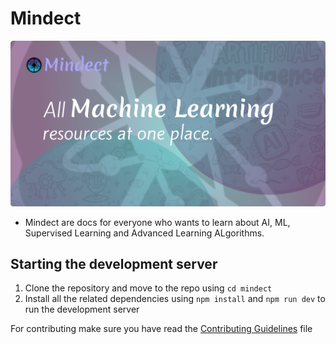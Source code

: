 # Mindect

![Mindect Image](./public/Banner.png)

- Mindect are docs for everyone who wants to learn about AI, ML, Supervised Learning and Advanced Learning ALgorithms.
<!--
- use media query for special navigation bar so that it only appears on pc and not on mobile or tablet
- add backlins for pages to make the pages go on top with search engines named additioanl resourses, read more at etc.
- add all the exports in the lib file
- add cn in the components that you have made so it will take the styling
- contribute to navbar to make it visible via props
- show remaining topics when hovered
- shorten the path of @/components/ui to @cui
- add icon for index.mdx, what is machine learning and jupyter notebook
- add a slider instead of radio button along with a box that shows the font size from 1 to 10
- add main file for all 3 mathematics files.
- fix the seo of mindect.
- create an option to run the code like the web3 school has to run and customize it using the persons own machine resources and ram. Can be done using C, python, C+.
- add complete code for jupyter notebook below the file so the user can download and run it. 
- give option to select what to learn on the mainpage mathematics, deep learning or machine learning.
- add the hover effect to items in navbar like the one vercel has use this for additional info and configuration https://github.com/fuma-nama/fumadocs/discussions/936
- add images in algebra readme
- update scroller for math functions and formulas


- ### Linear Algebra for Machine Learning and Data Science
  - `B` [Introduction to Numpy Arrays](Mathematics/IntroductionToNumpyArrays.ipynb)
  - `B` [Linear Systems as Matrices](Mathematics/LinearSystemsOnMatrices.ipynb)
  - `B` [Introduction to the Numpy.lanalg sub-library](Mathematics/IntroductionToNumpy.linalgSub-Library.ipynb)
  - `I` [Gaussian Elimination]() /a2 
  - `B` [Vector Operations: Scalar Multiplication, Sum and Dot Product of Vectors]()
  - `B` [Matrix Multiplication]()
  - `B` [Linear Transformation]()
  - `I` [Linear Transformatins and Neural Networks]()  /a3
  - `B` [Interpreting Eigenvalues and Eigenvectors]()
  - `I` [Application of Eigenvalues and Eigenvectors: Webpage navigation model and PCA]() /a4

- ### Calculus for Machine Learning and Data Science
  - `B` [Differentiation in Python: Symbolic, Numerical and Automatic]()
  - `B` [Optimizing Functions of One Variable: Cost Minimization]() /a1 
  - `B` [Optimization Using Gradient Descent in One Variable]()
  - `B` [Optimization Using Gradient Descent in Two Variables]()
  - `I` [Optimization Using Gradient Descent: Linear Regression]() /a2
  - `B` [Regression with Perceptron]()
  - `B` [Classification with Perceptron]()
  - `B` [Optimization Using Newton's Method]()
  - `I` [Neural Network with Two Layers]() /a3

- ### Probablity and Statistics for Machine Learning and Data Science
  - `B` [Four Birthday Problems]()
  - `B` [Monty Hall Problem]() 
  - `B` [Exploratory Data Analysis: Intro to pandas]() 
  - `B` [Exploratory Data Analysis: Exploring your data]() 
  - `B` [Naive Bayes]() /a
  - `B` [Summary statistics and visualization of Data Sets]() 
  - `B` [Exploratory Data Analysis: Data Visualization and Summary]()
  - `B` [Simulating Dice Rolls with Numpy]() 
  - `B` [Loaded ]() /a
  - `B` [Sampling data from different distribution and studying the distribution of sample mean]()
  - `B` [Exploratory Data Analysis: Linear Regression]()
  - `B` [Exploratory Data Analysis: Confidence Intervals with Hypoothesis Testing]() 
  - `B` [A/B Testing]() /a

-->

## Starting the development server

1. Clone the repository and move to the repo using `cd mindect`
2. Install all the related dependencies using `npm install` and `npm run dev` to run the development server

For contributing make sure you have read the [Contributing Guidelines](./.github/contributing.md) file

<!--
- arrange pages properly like the neural network model is showing neural network layer, you have to fix it.

- start a blog where various data scientist, analyst and teachers could colaborate on writing.
- at first can use static pages as it will not require any database, later small database could be used.


In the future, change the homepage.
## Issues and Features.
- not getting images after downloading notebook, package should be downloaded as zip, with image and the notebook
- add scroll to top button and border in between of footer and toc
- make navbar theme to black ( just one theme for the navbar on the homepage)
// Currently the animation is being removed if added fix the things
- Add background animation for the intro  (same as qu.ai) and the pagedown effect of (grili)
- Loader just for one time or no loader
- remove the theme changer for the main page

Things remaining in completed part
- Adding jupyter notebook in visualization examples (regression model).



Important MDX things in this

<kbd>Ctrl</kbd>+<kbd>V</kbd>
<Card href="/" title="Download Introductory Module" />
<Cards> </Cards> for multiple cards

<Steps>
<Step>
### Clone the repository
```bash
git clone https://github.com/ndom91/sveltekasten
cd sveltekasten
```
</Step>
</Steps>

```py title="/apps/web/.env"   // other => bash, sql, py, js, ts etc
DATABASE_URL=postgres://postgres:postgres@database:5432/briefkasten
```
<Tabs groupId='python-output' persist items={['python', 'output']}>

</Tabs>

<Accordions>
<Accordion title={"Typescript Definition"}>
```ts
/**
 * List of bookmark results
 */
export type Response = {
}[]
```
</Accordion>
</Accordions>

<Callout className="shadow-xs">
  Note: You should have PIP installed on your device
</Callout> for showing note or something

<Callout icon="🚀" type="info" title="Briefkasten v2" className="shadow-xs" >
  We're working on a total rewrite of Briefkasten and plan on releasing this
  `v2` soon. If you want to follow along, get alerted to any updates, or submit
  some feature requests or complaints, please check out this [GitHub Discussion
  thread](https://github.com/ndom91/briefkasten/discussions/65).

The below docs are in preparation for that. If you're looking for the v1 docs, check out the [v1 Docs](https://v1.docs.briefkastenhq.com) link in the nav bar.

**Once v2 is stable, we will wipe the temporary development database active
there now and migrate all data from the current v1 to v2**
</Callout>
-->

